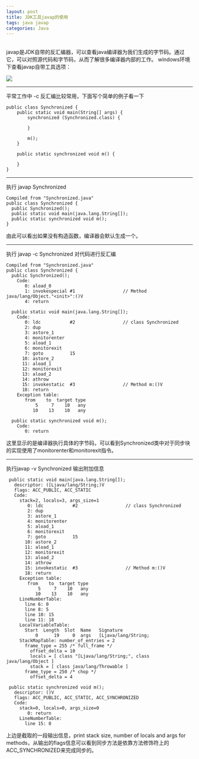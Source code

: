 ```yaml
---
layout: post
title: JDK工具javap的使用
tags: java javap
categories: Java
---
```


<div class="toc"></div>

<br/>
javap是JDK自带的反汇编器，可以查看java编译器为我们生成的字节码。通过它，可以对照源代码和字节码，从而了解很多编译器内部的工作。
windows环境下查看javap自带工具选项：
  
![](http://i.imgur.com/jex8Ghb.png)

----------
平常工作中 -c 反汇编比较常用，下面写个简单的例子看一下

	public class Synchronized {
	    public static void main(String[] args) {
	        synchronized (Synchronized.class) {
	
	        }
	
	        m();
	    }
	
	    public static synchronized void m() {
	
	    }
	}

----------
执行 javap Synchronized
    
	Compiled from "Synchronized.java"
	public class Synchronized {
	  public Synchronized();
	  public static void main(java.lang.String[]);
	  public static synchronized void m();
	}

由此可以看出如果没有构造函数，编译器会默认生成一个。

----------

执行 javap -c Synchronized  对代码进行反汇编

	Compiled from "Synchronized.java"
	public class Synchronized {
	  public Synchronized();
	    Code:
	       0: aload_0
	       1: invokespecial #1                  // Method java/lang/Object."<init>":()V
	       4: return
	
	  public static void main(java.lang.String[]);
	    Code:
	       0: ldc           #2                  // class Synchronized
	       2: dup
	       3: astore_1
	       4: monitorenter
	       5: aload_1
	       6: monitorexit
	       7: goto          15
	      10: astore_2
	      11: aload_1
	      12: monitorexit
	      13: aload_2
	      14: athrow
	      15: invokestatic  #3                  // Method m:()V
	      18: return
	    Exception table:
	       from    to  target type
	           5     7    10   any
	          10    13    10   any
	
	  public static synchronized void m();
	    Code:
	       0: return

这里显示的是编译器执行具体的字节码，可以看到Synchronized类中对于同步块的实现使用了monitorenter和monitorexit指令。
  
----------
执行javap -v Synchronized 输出附加信息
  
	 public static void main(java.lang.String[]);
	   descriptor: ([Ljava/lang/String;)V
	   flags: ACC_PUBLIC, ACC_STATIC
	   Code:
	     stack=2, locals=3, args_size=1
	        0: ldc           #2                  // class Synchronized
	        2: dup
	        3: astore_1
	        4: monitorenter
	        5: aload_1
	        6: monitorexit
	        7: goto          15
	       10: astore_2
	       11: aload_1
	       12: monitorexit
	       13: aload_2
	       14: athrow
	       15: invokestatic  #3                  // Method m:()V
	       18: return
	     Exception table:
	        from    to  target type
	            5     7    10   any
	           10    13    10   any
	     LineNumberTable:
	       line 6: 0
	       line 8: 5
	       line 10: 15
	       line 11: 18
	     LocalVariableTable:
	       Start  Length  Slot  Name   Signature
	           0      19     0  args   [Ljava/lang/String;
	     StackMapTable: number_of_entries = 2
	       frame_type = 255 /* full_frame */
	         offset_delta = 10
	         locals = [ class "[Ljava/lang/String;", class java/lang/Object ]
	         stack = [ class java/lang/Throwable ]
	       frame_type = 250 /* chop */
	         offset_delta = 4
	
	 public static synchronized void m();
	   descriptor: ()V
	   flags: ACC_PUBLIC, ACC_STATIC, ACC_SYNCHRONIZED
	   Code:
	     stack=0, locals=0, args_size=0
	        0: return
	     LineNumberTable:
	       line 15: 0

上边是截取的一段输出信息，print stack size, number of locals and args for methods，从输出的flags信息可以看到同步方法是依靠方法修饰符上的ACC_SYNCHRONIZED来完成同步的。

<br/>